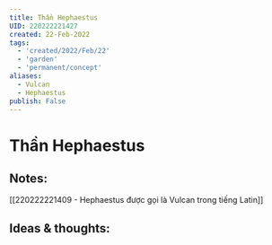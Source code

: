 ```yaml
---
title: Thần Hephaestus
UID: 220222221427
created: 22-Feb-2022
tags:
  - 'created/2022/Feb/22'
  - 'garden'
  - 'permanent/concept'
aliases:
  - Vulcan
  - Hephaestus
publish: False
---
```

# Thần Hephaestus

## Notes:
[[220222221409 - Hephaestus được gọi là Vulcan trong tiếng Latin]]

## Ideas & thoughts:




